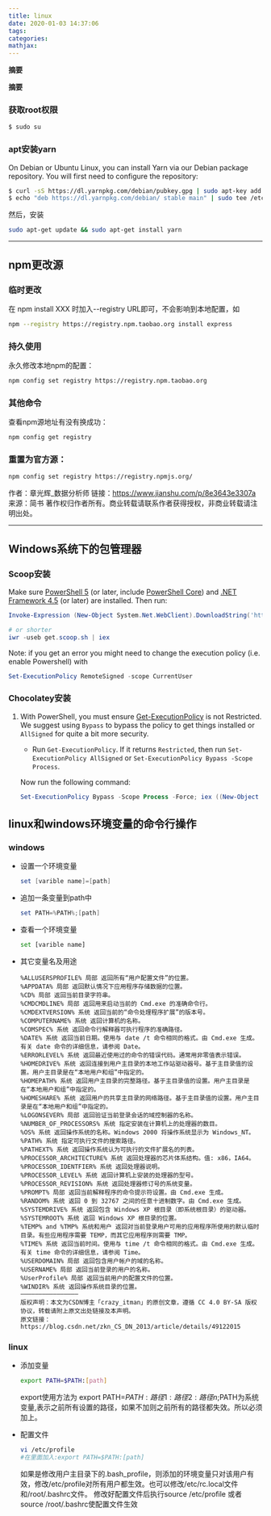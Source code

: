 ```yaml
---
title: linux
date: 2020-01-03 14:37:06
tags:
categories:
mathjax:
---
```

**摘要**
>

<!--more-->
**摘要**
>

<!--more-->

### 获取root权限

```bash
$ sudo su
```

### apt安装yarn

On Debian or Ubuntu Linux, you can install Yarn via our Debian package repository. You will first need to configure the repository:

```bash
$ curl -sS https://dl.yarnpkg.com/debian/pubkey.gpg | sudo apt-key add -
$ echo "deb https://dl.yarnpkg.com/debian/ stable main" | sudo tee /etc/apt/sources.list.d/yarn.list
```

然后，安装

```bash
sudo apt-get update && sudo apt-get install yarn
```

---



## npm更改源

### 临时更改

在 npm install XXX 时加入--registry URL即可，不会影响到本地配置，如

```bash
npm --registry https://registry.npm.taobao.org install express
```

### 持久使用

永久修改本地npm的配置：

```bash
npm config set registry https://registry.npm.taobao.org
```

###  其他命令

查看npm源地址有没有换成功：

```bash
npm config get registry
```

### 重置为官方源：

```bash
npm config set registry https://registry.npmjs.org/
```

作者：章光辉_数据分析师
链接：https://www.jianshu.com/p/8e3643e3307a
来源：简书
著作权归作者所有。商业转载请联系作者获得授权，非商业转载请注明出处。

---

## Windows系统下的包管理器

### Scoop安装

Make sure [PowerShell 5](https://aka.ms/wmf5download) (or later, include [PowerShell Core](https://docs.microsoft.com/en-us/powershell/scripting/install/installing-powershell-core-on-windows?view=powershell-6)) and [.NET Framework 4.5](https://www.microsoft.com/net/download) (or later) are installed. Then run:

```powershell
Invoke-Expression (New-Object System.Net.WebClient).DownloadString('https://get.scoop.sh')

# or shorter
iwr -useb get.scoop.sh | iex
```

Note: if you get an error you might need to change the execution policy (i.e. enable Powershell) with

```powershell
Set-ExecutionPolicy RemoteSigned -scope CurrentUser
```

### Chocolatey安装

1. With PowerShell, you must ensure [Get-ExecutionPolicy](https://go.microsoft.com/fwlink/?LinkID=135170) is not Restricted. We suggest using `Bypass` to bypass the policy to get things installed or `AllSigned` for quite a bit more security.

   - Run `Get-ExecutionPolicy`. If it returns `Restricted`, then run `Set-ExecutionPolicy AllSigned` or `Set-ExecutionPolicy Bypass -Scope Process`.

   Now run the following command:

   ```powershell
   Set-ExecutionPolicy Bypass -Scope Process -Force; iex ((New-Object System.Net.WebClient).DownloadString('https://chocolatey.org/install.ps1'))
   ```


## linux和windows环境变量的命令行操作

### windows

- 设置一个环境变量

  ```powershell
  set [varible name]=[path]
  ```

- 追加一条变量到path中

  ```powershell
  set PATH=%PATH%;[path]
  ```

- 查看一个环境变量

  ```bash
  set [varible name]
  ```

- 其它变量名及用途

  ```po
  %ALLUSERSPROFILE% 局部 返回所有“用户配置文件”的位置。
  %APPDATA% 局部 返回默认情况下应用程序存储数据的位置。
  %CD% 局部 返回当前目录字符串。
  %CMDCMDLINE% 局部 返回用来启动当前的 Cmd.exe 的准确命令行。
  %CMDEXTVERSION% 系统 返回当前的“命令处理程序扩展”的版本号。
  %COMPUTERNAME% 系统 返回计算机的名称。
  %COMSPEC% 系统 返回命令行解释器可执行程序的准确路径。
  %DATE% 系统 返回当前日期。使用与 date /t 命令相同的格式。由 Cmd.exe 生成。有关 date 命令的详细信息，请参阅 Date。
  %ERRORLEVEL% 系统 返回最近使用过的命令的错误代码。通常用非零值表示错误。
  %HOMEDRIVE% 系统 返回连接到用户主目录的本地工作站驱动器号。基于主目录值的设置。用户主目录是在“本地用户和组”中指定的。
  %HOMEPATH% 系统 返回用户主目录的完整路径。基于主目录值的设置。用户主目录是在“本地用户和组”中指定的。
  %HOMESHARE% 系统 返回用户的共享主目录的网络路径。基于主目录值的设置。用户主目录是在“本地用户和组”中指定的。
  %LOGONSEVER% 局部 返回验证当前登录会话的域控制器的名称。
  %NUMBER_OF_PROCESSORS% 系统 指定安装在计算机上的处理器的数目。
  %OS% 系统 返回操作系统的名称。Windows 2000 将操作系统显示为 Windows_NT。
  %PATH% 系统 指定可执行文件的搜索路径。
  %PATHEXT% 系统 返回操作系统认为可执行的文件扩展名的列表。
  %PROCESSOR_ARCHITECTURE% 系统 返回处理器的芯片体系结构。值: x86，IA64。
  %PROCESSOR_IDENTFIER% 系统 返回处理器说明。
  %PROCESSOR_LEVEL% 系统 返回计算机上安装的处理器的型号。
  %PROCESSOR_REVISION% 系统 返回处理器修订号的系统变量。
  %PROMPT% 局部 返回当前解释程序的命令提示符设置。由 Cmd.exe 生成。
  %RANDOM% 系统 返回 0 到 32767 之间的任意十进制数字。由 Cmd.exe 生成。
  %SYSTEMDRIVE% 系统 返回包含 Windows XP 根目录（即系统根目录）的驱动器。
  %SYSTEMROOT% 系统 返回 Windows XP 根目录的位置。
  %TEMP% and %TMP% 系统和用户 返回对当前登录用户可用的应用程序所使用的默认临时目录。有些应用程序需要 TEMP，而其它应用程序则需要 TMP。
  %TIME% 系统 返回当前时间。使用与 time /t 命令相同的格式。由 Cmd.exe 生成。有关 time 命令的详细信息，请参阅 Time。
  %USERDOMAIN% 局部 返回包含用户帐户的域的名称。
  %USERNAME% 局部 返回当前登录的用户的名称。
  %UserProfile% 局部 返回当前用户的配置文件的位置。
  %WINDIR% 系统 返回操作系统目录的位置。
  ————————————————
  版权声明：本文为CSDN博主「crazy_itman」的原创文章，遵循 CC 4.0 BY-SA 版权协议，转载请附上原文出处链接及本声明。
  原文链接：https://blog.csdn.net/zkn_CS_DN_2013/article/details/49122015
  ```

  

### linux

- 添加变量

  ```bash
  export PATH=$PATH:[path]
  ```

  export使用方法为 export PATH=$PATH:路径1:路径2:路径n;$PATH为系统变量,表示之前所有设置的路径，如果不加则之前所有的路径都失效。所以必须加上。

- 配置文件

  ```bash
  vi /etc/profile
  #在里面加入:export PATH=$PATH:[path]
  ```

  如果是修改用户主目录下的.bash_profile，则添加的环境变量只对该用户有效，修改/etc/profile对所有用户都生效。也可以修改/etc/rc.local文件和/root/.bashrc文件。
  修改好配置文件后执行source /etc/profile 或者 source /root/.bashrc使配置文件生效



